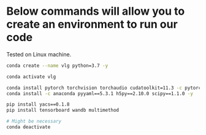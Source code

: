 # Below commands will allow you to create an environment to run our code

Tested on Linux machine.

```bash
conda create --name vlg python=3.7 -y

conda activate vlg

conda install pytorch torchvision torchaudio cudatoolkit=11.3 -c pytorch -y
conda install -c anaconda pyyaml==5.3.1 h5py==2.10.0 scipy==1.1.0 -y

pip install yacs==0.1.8
pip install tensorboard wandb multimethod 

# Might be necessary 
conda deactivate
```

